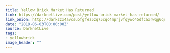 ```yaml
---
title: Yellow Brick Market Has Returned
link: https://darknetlive.com/post/yellow-brick-market-has-returned/
link_onion: http://darkzzx4avcsuofgfez5zq75cqc4mprjvfqywo45dfcaxrwqg6qrlfid.onion/post/yellow-brick-market-has-returned/
date: "2019-06-03T00:00:00Z"
source: DarknetLive
tags:
- yellowbrick
image_header: ""
---
```

